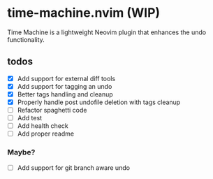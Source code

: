 # time-machine.nvim (WIP)

Time Machine is a lightweight Neovim plugin that enhances the undo functionality.

## todos

- [x] Add support for external diff tools
- [x] Add support for tagging an undo
- [x] Better tags handling and cleanup
- [x] Properly handle post undofile deletion with tags cleanup
- [ ] Refactor spaghetti code
- [ ] Add test
- [ ] Add health check
- [ ] Add proper readme

### Maybe?

- [ ] Add support for git branch aware undo
